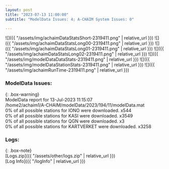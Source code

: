 ```yaml
---
layout: post
title: "2023-07-13 11:00:00"
subtitle: "ModelData Issues: 4; A-CHAIM System Issues: 0"

---
```


![]({{ "/assets/img/achaimDataStatsShort-2319411.png" | relative_url }})
![]({{ "/assets/img/achaimDataStatsLong00-2319411.png" | relative_url }})
![]({{ "/assets/img/achaimDataStatsLong01-2319411.png" | relative_url }})
![]({{ "/assets/img/achaimDataStatsLong02-2319411.png" | relative_url }})
![]({{ "/assets/img/modelDataDataStats-2319411.png" | relative_url }})
![]({{ "/assets/img/modelDataStationStats-2319411.png" | relative_url }})
![]({{ "/assets/img/achaimRunTime-2319411.png" | relative_url }})


### ModelData Issues:  
  
{: .box-warning}  
 ModelData report for 13-Jul-2023 11:15:07   
 /home2/achaim1/A-CHAIM/modelData/2023/194/11/modelData.mat   
 0% of all possible stations for IONO were downloaded. x544   
 0% of all possible stations for KASI were downloaded. x3549   
 0% of all possible stations for QGN were downloaded. x3   
 0% of all possible stations for KARTVERKET were downloaded. x3258   
  


### Logs:  
  
{: .box-note}  
[Logs.zip]({{ "/assets/other/logs.zip" | relative_url }})  
[Log Info]({{ "/logInfo" | relative_url }})  
